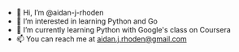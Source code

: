 - 👋 Hi, I’m @aidan-j-rhoden
- 👀 I’m interested in learning Python and Go
- 🌱 I’m currently learning Python with Google's class on Coursera
- 📫 You can reach me at aidan.j.rhoden@gmail.com

<!---
aidan-j-rhoden/aidan-j-rhoden is a ✨ special ✨ repository because its `README.md` (this file) appears on your GitHub profile.
You can click the Preview link to take a look at your changes.
--->

